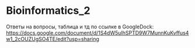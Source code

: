 # Bioinformatics_2

Ответы на вопросы, таблица и тд по ссылке в GoogleDock:
https://docs.google.com/document/d/1S4dW5uIhSPTD9W7MunnKuKvffus4w1_2cOUZUgSO4TE/edit?usp=sharing
